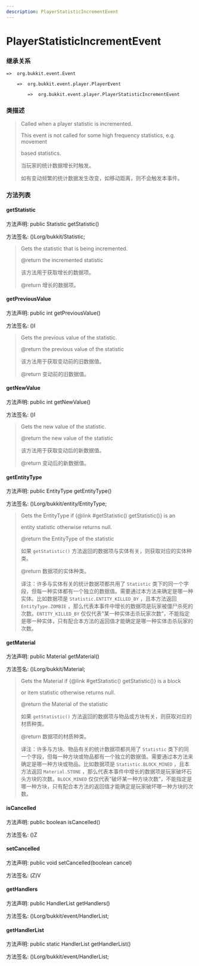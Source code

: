 ```yaml
---
description: PlayerStatisticIncrementEvent
---
```


# PlayerStatisticIncrementEvent

### 继承关系

    =>  org.bukkit.event.Event

        =>  org.bukkit.event.player.PlayerEvent

            =>  org.bukkit.event.player.PlayerStatisticIncrementEvent

### 类描述

> Called when a player statistic is incremented.
>
> This event is not called for some high frequency statistics, e.g. movement
>
> based statistics.
>
> 当玩家的统计数据增长时触发。
>
> 如有变动频繁的统计数据发生改变，如移动距离，则不会触发本事件。

### 方法列表

#### getStatistic

方法声明: public Statistic getStatistic()

方法签名: ()Lorg/bukkit/Statistic;

> Gets the statistic that is being incremented.
>
> @return the incremented statistic
>
> 该方法用于获取增长的数据项。
>
> @return 增长的数据项。

#### getPreviousValue

方法声明: public int getPreviousValue()

方法签名: ()I

> Gets the previous value of the statistic.
>
> @return the previous value of the statistic
>
> 该方法用于获取变动前的旧数据值。
>
> @return 变动前的旧数据值。

#### getNewValue

方法声明: public int getNewValue()

方法签名: ()I

> Gets the new value of the statistic.
>
> @return the new value of the statistic
>
> 该方法用于获取变动后的新数据值。
>
> @return 变动后的新数据值。

#### getEntityType

方法声明: public EntityType getEntityType()

方法签名: ()Lorg/bukkit/entity/EntityType;

> Gets the EntityType if {@link #getStatistic() getStatistic()} is an
>
> entity statistic otherwise returns null.
>
> @return the EntityType of the statistic
>
> 如果 `getStatistic()` 方法返回的数据项与实体有关，则获取对应的实体种类。
>
> @return 数据项的实体种类。
>
> 译注：许多与实体有关的统计数据项都共用了 `Statistic` 类下的同一个字段，但每一种实体都有一个独立的数据值。需要通过本方法来确定是哪一种实体。比如数据项是 `Statistic.ENTITY_KILLED_BY` ，且本方法返回 `EntityType.ZOMBIE` ，那么代表本事件中增长的数据项是玩家被僵尸杀死的次数。`ENTITY_KILLED_BY` 仅仅代表“某一种实体击杀玩家次数”，不能指定是哪一种实体，只有配合本方法的返回值才能确定是哪一种实体击杀玩家的次数。

#### getMaterial

方法声明: public Material getMaterial()

方法签名: ()Lorg/bukkit/Material;

> Gets the Material if {@link #getStatistic() getStatistic()} is a block
>
> or item statistic otherwise returns null.
>
> @return the Material of the statistic
>
> 如果 `getStatistic()` 方法返回的数据项与物品或方块有关，则获取对应的材质种类。
>
> @return 数据项的材质种类。
>
> 译注：许多与方块、物品有关的统计数据项都共用了 `Statistic` 类下的同一个字段，但每一种方块或物品都有一个独立的数据值。需要通过本方法来确定是哪一种方块或物品。比如数据项是 `Statistic.BLOCK_MINED` ，且本方法返回 `Material.STONE` ，那么代表本事件中增长的数据项是玩家破坏石头方块的次数。`BLOCK_MINED` 仅仅代表“破坏某一种方块次数”，不能指定是哪一种方块，只有配合本方法的返回值才能确定是玩家破坏哪一种方块的次数。

#### isCancelled

方法声明: public boolean isCancelled()

方法签名: ()Z

#### setCancelled

方法声明: public void setCancelled(boolean cancel)

方法签名: (Z)V

#### getHandlers

方法声明: public HandlerList getHandlers()

方法签名: ()Lorg/bukkit/event/HandlerList;

#### getHandlerList

方法声明: public static HandlerList getHandlerList()

方法签名: ()Lorg/bukkit/event/HandlerList;